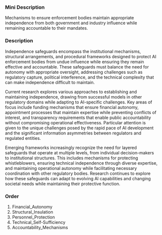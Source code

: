 ### Mini Description

Mechanisms to ensure enforcement bodies maintain appropriate independence from both government and industry influence while remaining accountable to their mandates.

### Description

Independence safeguards encompass the institutional mechanisms, structural arrangements, and procedural frameworks designed to protect AI enforcement bodies from undue influence while ensuring they remain effective and accountable. These safeguards must balance the need for autonomy with appropriate oversight, addressing challenges such as regulatory capture, political interference, and the technical complexity that can make independence difficult to maintain.

Current research explores various approaches to establishing and maintaining independence, drawing from successful models in other regulatory domains while adapting to AI-specific challenges. Key areas of focus include funding mechanisms that ensure financial autonomy, appointment processes that maintain expertise while preventing conflicts of interest, and transparency requirements that enable public accountability without compromising operational effectiveness. Particular attention is given to the unique challenges posed by the rapid pace of AI development and the significant information asymmetries between regulators and regulated entities.

Emerging frameworks increasingly recognize the need for layered safeguards that operate at multiple levels, from individual decision-makers to institutional structures. This includes mechanisms for protecting whistleblowers, ensuring technical independence through diverse expertise, and maintaining operational autonomy while facilitating necessary coordination with other regulatory bodies. Research continues to explore how these safeguards can adapt to evolving AI capabilities and changing societal needs while maintaining their protective function.

### Order

1. Financial_Autonomy
2. Structural_Insulation
3. Personnel_Protection
4. Technical_Self-Sufficiency
5. Accountability_Mechanisms
